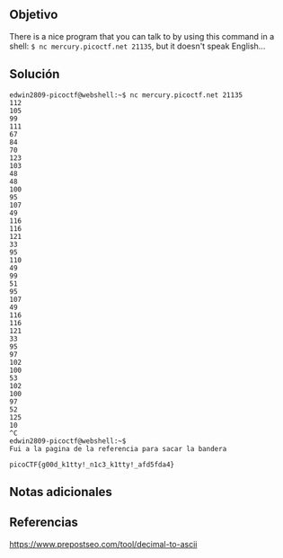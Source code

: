 ## Objetivo
There is a nice program that you can talk to by using this command in a shell: `$ nc mercury.picoctf.net 21135`, but it doesn't speak English...
## Solución
```
edwin2809-picoctf@webshell:~$ nc mercury.picoctf.net 21135
112 
105 
99 
111 
67 
84 
70 
123 
103 
48 
48 
100 
95 
107 
49 
116 
116 
121 
33 
95 
110 
49 
99 
51 
95 
107 
49 
116 
116 
121 
33 
95 
97 
102 
100 
53 
102 
100 
97 
52 
125 
10 
^C
edwin2809-picoctf@webshell:~$ 
Fui a la pagina de la referencia para sacar la bandera 

picoCTF{g00d_k1tty!_n1c3_k1tty!_afd5fda4}
```
## Notas adicionales

## Referencias
https://www.prepostseo.com/tool/decimal-to-ascii